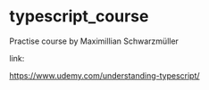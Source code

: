 # typescript_course

Practise course by Maximillian Schwarzmüller

link:

https://www.udemy.com/understanding-typescript/
